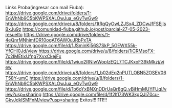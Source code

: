 Links Proba(ingresar con mail Fiuba):
https://drive.google.com/drive/folders/1-EnWhNb9C5bKWPSXALOwJua_eGvTwGw9
https://drive.google.com/drive/u/8/folders/1tRqQyOwLZJSx4_ZDCwJfFSEjIsBxJu9z
https://comunidad-fiuba.github.io/post/parcial-27-05-2023-resuelto
https://drive.google.com/drive/folders/1-4eQnrMNhimfDR10ogAT6AW0uJRbPxTA
https://drive.google.com/file/d/1JSminKj56S7SkP_5GEWX55k-YfCHI0Jd/view
https://drive.google.com/drive/u/8/folders/1iCRMsoFX-7c2IMEtixUfng7XvxCkejFx
https://drive.google.com/file/d/1wiuo2RNlwWopIzEQL7TCJKxoF39kMkzj/view
https://drive.google.com/drive/u/8/folders/1_b02dEq2nPUTLOBN5ZOSEV06T58Y-umC
https://drive.google.com/drive/u/8/folders/1-EnWhNb9C5bKWPSXALOwJua_eGvTwGw9
https://drive.google.com/file/d/1b6oYxBNXnDDrUaQr8gQ_vBiHmMUYFUqI/view?usp=sharing
https://drive.google.com/file/d/1f2lfI73WK3kgQJIZ0cu-GkvJdklSMFnM/view?usp=sharing
Exitos!!!!111!!!

